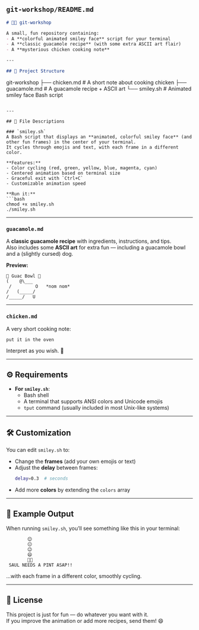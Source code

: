 ## `git-workshop/README.md`

```md
# 🐔🥑 git-workshop

A small, fun repository containing:
- A **colorful animated smiley face** script for your terminal
- A **classic guacamole recipe** (with some extra ASCII art flair)
- A **mysterious chicken cooking note**

---

## 📂 Project Structure

```
git-workshop
├── chicken.md       # A short note about cooking chicken
├── guacamole.md     # A guacamole recipe + ASCII art
└── smiley.sh        # Animated smiley face Bash script
```

---

## 📜 File Descriptions

### `smiley.sh`
A Bash script that displays an **animated, colorful smiley face** (and other fun frames) in the center of your terminal.  
It cycles through emojis and text, with each frame in a different color.

**Features:**
- Color cycling (red, green, yellow, blue, magenta, cyan)
- Centered animation based on terminal size
- Graceful exit with `Ctrl+C`
- Customizable animation speed

**Run it:**
```bash
chmod +x smiley.sh
./smiley.sh
```

---

### `guacamole.md`
A **classic guacamole recipe** with ingredients, instructions, and tips.  
Also includes some **ASCII art** for extra fun — including a guacamole bowl and a (slightly cursed) dog.

**Preview:**
```
🥑 Guac Bowl 🥑
(    @\___
 /         O   *nom nom*
/   (_____/
/_____/   U
```

---

### `chicken.md`
A very short cooking note:
```
put it in the oven
```
Interpret as you wish. 🍗

---

## ⚙️ Requirements

- **For `smiley.sh`**:
  - Bash shell
  - A terminal that supports ANSI colors and Unicode emojis
  - `tput` command (usually included in most Unix-like systems)

---

## 🛠 Customization

You can edit `smiley.sh` to:
- Change the **frames** (add your own emojis or text)
- Adjust the **delay** between frames:
  ```bash
  delay=0.3  # seconds
  ```
- Add more **colors** by extending the `colors` array

---

## 📸 Example Output

When running `smiley.sh`, you’ll see something like this in your terminal:

```
        😊
        😐
        😉
        😄
        🐱‍👤
 SAUL NEEDS A PINT ASAP!!
```
…with each frame in a different color, smoothly cycling.

---

## 📜 License
This project is just for fun — do whatever you want with it.  
If you improve the animation or add more recipes, send them! 😄

